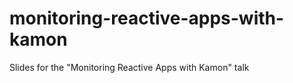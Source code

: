 monitoring-reactive-apps-with-kamon
===================================

Slides for the "Monitoring Reactive Apps with Kamon" talk
